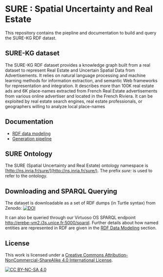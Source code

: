 # SURE : Spatial Uncertainty and Real Estate

This repository contains the piepline and documentation to build and query the SURE-KG RDF datast. 

## SURE-KG dataset

The SURE-KG RDF dataset provides a knowledge graph built from a real dataset to represent Real Estate and Uncertain Spatial Data from Advertisements. It relies on natural language processing and machine learning methods for information extraction, and semantic Web frameworks for representation and integration. It describes more than 100K real estate ads and 6K place-names extracted from French Real Estate advertisements from various online advertiser and located in the French Riviera. It can be exploited by real estate search engines, real estate professionals, or geographers willing to analyze local place-names

## Documentation

- [RDF data modeling](doc/README.md)
- [Generation pipeline](src/pipeline.md)

## SURE Ontology

The SURE (Spatial Uncertainty and Real Estate) ontology namespace is [http://ns.inria.fr/sure/](http://ns.inria.fr/sure/). 
The prefix *sure:* is used to refer to the ontology.

## Downloading and SPARQL Querying

The dataset is downloadable as a set of RDF dumps (in Turtle syntax) from Zenodo: [![DOI](https://zenodo.org/badge/DOI/10.5281/zenodo.7885757.svg)](https://doi.org/10.5281/zenodo.7885757)

It can also be queried through our Virtuoso OS SPARQL endpoint http://erebe-vm2.i3s.unice.fr:5000/sparql.
Further details about how named entities are represented in RDF are given in the [RDF Data Modeling](doc/README.md) section.


## License

This work is licensed under a
[Creative Commons Attribution-NonCommercial-ShareAlike 4.0 International License][cc-by-nc-sa].

[![CC BY-NC-SA 4.0][cc-by-nc-sa-image]][cc-by-nc-sa]

[cc-by-nc-sa]: http://creativecommons.org/licenses/by-nc-sa/4.0/
[cc-by-nc-sa-image]: https://licensebuttons.net/l/by-nc-sa/4.0/88x31.png
[cc-by-nc-sa-shield]: https://img.shields.io/badge/License-CC%20BY--NC--SA%204.0-lightgrey.svg
